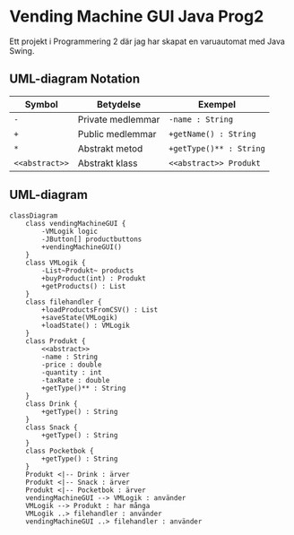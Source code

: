 # Vending Machine GUI Java Prog2

Ett projekt i Programmering 2 där jag har skapat en varuautomat med Java Swing.

## UML-diagram Notation
| Symbol | Betydelse | Exempel |
|--------|-----------|---------|
| `-` | Private medlemmar | `-name : String` |
| `+` | Public medlemmar | `+getName() : String` |
| `*` | Abstrakt metod | `+getType()** : String` |
| `<<abstract>>` | Abstrakt klass | `<<abstract>> Produkt` |

## UML-diagram
```mermaid
classDiagram
    class vendingMachineGUI {
        -VMLogik logic
        -JButton[] productbuttons
        +vendingMachineGUI()
    }
    class VMLogik {
        -List~Produkt~ products
        +buyProduct(int) : Produkt
        +getProducts() : List
    }
    class filehandler {
        +loadProductsFromCSV() : List
        +saveState(VMLogik)
        +loadState() : VMLogik
    }
    class Produkt {
        <<abstract>>
        -name : String
        -price : double
        -quantity : int
        -taxRate : double
        +getType()** : String
    }
    class Drink {
        +getType() : String
    }
    class Snack {
        +getType() : String
    }
    class Pocketbok {
        +getType() : String
    }
    Produkt <|-- Drink : ärver
    Produkt <|-- Snack : ärver
    Produkt <|-- Pocketbok : ärver
    vendingMachineGUI --> VMLogik : använder
    VMLogik --> Produkt : har många
    VMLogik ..> filehandler : använder
    vendingMachineGUI ..> filehandler : använder
